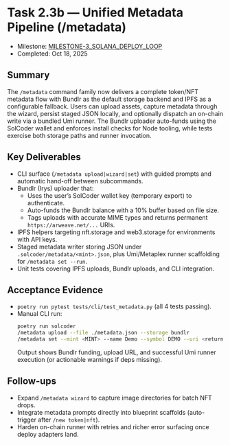 # Task 2.3b — Unified Metadata Pipeline (/metadata)

- Milestone: [MILESTONE-3_SOLANA_DEPLOY_LOOP](../milestones/MILESTONE-3_SOLANA_DEPLOY_LOOP.md)
- Completed: Oct 18, 2025

## Summary
The `/metadata` command family now delivers a complete token/NFT metadata flow with Bundlr as the default storage backend and IPFS as a configurable fallback. Users can upload assets, capture metadata through the wizard, persist staged JSON locally, and optionally dispatch an on-chain write via a bundled Umi runner. The Bundlr uploader auto-funds using the SolCoder wallet and enforces install checks for Node tooling, while tests exercise both storage paths and runner invocation.

## Key Deliverables
- CLI surface (`/metadata upload|wizard|set`) with guided prompts and automatic hand-off between subcommands.
- Bundlr (Irys) uploader that:
  - Uses the user’s SolCoder wallet key (temporary export) to authenticate.
  - Auto-funds the Bundlr balance with a 10% buffer based on file size.
  - Tags uploads with accurate MIME types and returns permanent `https://arweave.net/...` URIs.
- IPFS helpers targeting nft.storage and web3.storage for environments with API keys.
- Staged metadata writer storing JSON under `.solcoder/metadata/<mint>.json`, plus Umi/Metaplex runner scaffolding for `/metadata set --run`.
- Unit tests covering IPFS uploads, Bundlr uploads, and CLI integration.

## Acceptance Evidence
- `poetry run pytest tests/cli/test_metadata.py` (all 4 tests passing).
- Manual CLI run:
  ```bash
  poetry run solcoder
  /metadata upload --file ./metadata.json --storage bundlr
  /metadata set --mint <MINT> --name Demo --symbol DEMO --uri <returned_uri> --run
  ```
  Output shows Bundlr funding, upload URL, and successful Umi runner execution (or actionable warnings if deps missing).

## Follow-ups
- Expand `/metadata wizard` to capture image directories for batch NFT drops.
- Integrate metadata prompts directly into blueprint scaffolds (auto-trigger after `/new token|nft`).
- Harden on-chain runner with retries and richer error surfacing once deploy adapters land.
